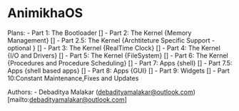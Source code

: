 # AnimikhaOS

Plans:
    - Part 1: The Bootloader []
    - Part 2: The Kernel {Memory Management} []
    - Part 2.5: The Kernel {Archtiteture Specific Support - optional } []
    - Part 3: The Kernel {RealTime Clock} []
    - Part 4: The Kernel {I/O and Drivers} []
    - Part 5: The Kernel {FileSystem} []
    - Part 6: The Kernel {Procedures and Procedure Scheduling} []
    - Part 7: Apps {shell} []
    - Part 7.5: Apps {shell based apps} []
    - Part 8: Apps {GUI} []
    - Part 9: Widgets []
    - Part 10:Constant Maintenance,Fixes and Updates

Authors:
    - Debaditya Malakar (debadityamalakar@outlook.com)[mailto:debadityamalakar@outlook.com]
